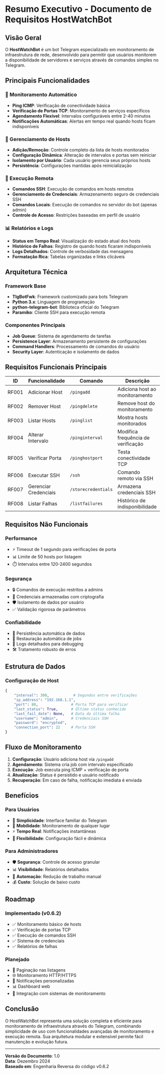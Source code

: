 # Resumo Executivo - Documento de Requisitos HostWatchBot

## Visão Geral

O **HostWatchBot** é um bot Telegram especializado em monitoramento de infraestrutura de rede, desenvolvido para permitir que usuários monitorem a disponibilidade de servidores e serviços através de comandos simples no Telegram.

## Principais Funcionalidades

### 🎯 Monitoramento Automático
- **Ping ICMP**: Verificação de conectividade básica
- **Verificação de Portas TCP**: Monitoramento de serviços específicos
- **Agendamento Flexível**: Intervalos configuráveis entre 2-40 minutos
- **Notificações Automáticas**: Alertas em tempo real quando hosts ficam indisponíveis

### 🔧 Gerenciamento de Hosts
- **Adição/Remoção**: Controle completo da lista de hosts monitorados
- **Configuração Dinâmica**: Alteração de intervalos e portas sem reiniciar
- **Isolamento por Usuário**: Cada usuário gerencia seus próprios hosts
- **Persistência**: Configurações mantidas após reinicialização

### 🔐 Execução Remota
- **Comandos SSH**: Execução de comandos em hosts remotos
- **Gerenciamento de Credenciais**: Armazenamento seguro de credenciais SSH
- **Comandos Locais**: Execução de comandos no servidor do bot (apenas admin)
- **Controle de Acesso**: Restrições baseadas em perfil de usuário

### 📊 Relatórios e Logs
- **Status em Tempo Real**: Visualização do estado atual dos hosts
- **Histórico de Falhas**: Registro de quando hosts ficaram indisponíveis
- **Logs Detalhados**: Controle de verbosidade das mensagens
- **Formatação Rica**: Tabelas organizadas e links clicáveis

## Arquitetura Técnica

### Framework Base
- **TlgBotFwk**: Framework customizado para bots Telegram
- **Python 3.x**: Linguagem de programação
- **python-telegram-bot**: Biblioteca oficial do Telegram
- **Paramiko**: Cliente SSH para execução remota

### Componentes Principais
- **Job Queue**: Sistema de agendamento de tarefas
- **Persistence Layer**: Armazenamento persistente de configurações
- **Command Handlers**: Processamento de comandos do usuário
- **Security Layer**: Autenticação e isolamento de dados

## Requisitos Funcionais Principais

| ID | Funcionalidade | Comando | Descrição |
|----|----------------|---------|-----------|
| RF001 | Adicionar Host | `/pingadd` | Adiciona host ao monitoramento |
| RF002 | Remover Host | `/pingdelete` | Remove host do monitoramento |
| RF003 | Listar Hosts | `/pinglist` | Mostra hosts monitorados |
| RF004 | Alterar Intervalo | `/pinginterval` | Modifica frequência de verificação |
| RF005 | Verificar Porta | `/pinghostport` | Testa conectividade TCP |
| RF006 | Executar SSH | `/ssh` | Comando remoto via SSH |
| RF007 | Gerenciar Credenciais | `/storecredentials` | Armazena credenciais SSH |
| RF008 | Listar Falhas | `/listfailures` | Histórico de indisponibilidade |

## Requisitos Não Funcionais

### Performance
- ⚡ Timeout de 1 segundo para verificações de porta
- 📊 Limite de 50 hosts por listagem
- ⏱️ Intervalos entre 120-2400 segundos

### Segurança
- 🔒 Comandos de execução restritos a admins
- 🔐 Credenciais armazenadas com criptografia
- 🛡️ Isolamento de dados por usuário
- ✅ Validação rigorosa de parâmetros

### Confiabilidade
- 💾 Persistência automática de dados
- 🔄 Restauração automática de jobs
- 📝 Logs detalhados para debugging
- 🛠️ Tratamento robusto de erros

## Estrutura de Dados

### Configuração de Host
```python
{
    "interval": 300,           # Segundos entre verificações
    "ip_address": "192.168.1.1",
    "port": 80,               # Porta TCP para verificar
    "last_status": True,      # Último status conhecido
    "last_fail_date": None,   # Data da última falha
    "username": "admin",      # Credenciais SSH
    "password": "encrypted",
    "connection_port": 22     # Porta SSH
}
```

## Fluxo de Monitoramento

1. **Configuração**: Usuário adiciona host via `/pingadd`
2. **Agendamento**: Sistema cria job com intervalo especificado
3. **Execução**: Job executa ping ICMP + verificação de porta
4. **Atualização**: Status é persistido e usuário notificado
5. **Recuperação**: Em caso de falha, notificação imediata é enviada

## Benefícios

### Para Usuários
- 🚀 **Simplicidade**: Interface familiar do Telegram
- 📱 **Mobilidade**: Monitoramento de qualquer lugar
- ⚡ **Tempo Real**: Notificações instantâneas
- 🔧 **Flexibilidade**: Configuração fácil e dinâmica

### Para Administradores
- 🛡️ **Segurança**: Controle de acesso granular
- 📊 **Visibilidade**: Relatórios detalhados
- 🔄 **Automação**: Redução de trabalho manual
- 💰 **Custo**: Solução de baixo custo

## Roadmap

### Implementado (v0.6.2)
- ✅ Monitoramento básico de hosts
- ✅ Verificação de portas TCP
- ✅ Execução de comandos SSH
- ✅ Sistema de credenciais
- ✅ Relatórios de falhas

### Planejado
- 📄 Paginação nas listagens
- 🌐 Monitoramento HTTP/HTTPS
- 🔔 Notificações personalizadas
- 📊 Dashboard web
- 🔗 Integração com sistemas de monitoramento

## Conclusão

O HostWatchBot representa uma solução completa e eficiente para monitoramento de infraestrutura através do Telegram, combinando simplicidade de uso com funcionalidades avançadas de monitoramento e execução remota. Sua arquitetura modular e extensível permite fácil manutenção e evolução futura.

---

**Versão do Documento**: 1.0  
**Data**: Dezembro 2024  
**Baseado em**: Engenharia Reversa do código v0.6.2 